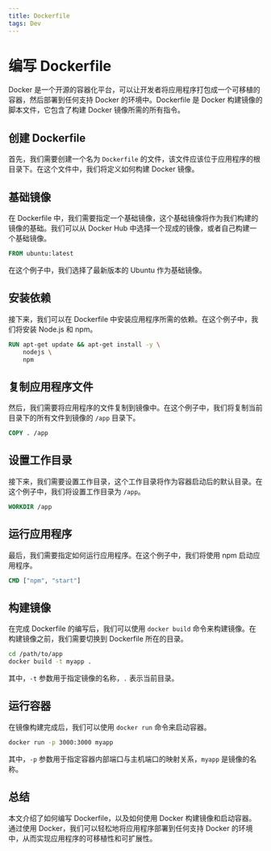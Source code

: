 ```yaml
---
title: Dockerfile
tags: Dev
---
```


# 编写 Dockerfile

Docker 是一个开源的容器化平台，可以让开发者将应用程序打包成一个可移植的容器，然后部署到任何支持 Docker 的环境中。Dockerfile 是 Docker 构建镜像的脚本文件，它包含了构建 Docker 镜像所需的所有指令。

## 创建 Dockerfile

首先，我们需要创建一个名为 `Dockerfile` 的文件，该文件应该位于应用程序的根目录下。在这个文件中，我们将定义如何构建 Docker 镜像。

## 基础镜像

在 Dockerfile 中，我们需要指定一个基础镜像，这个基础镜像将作为我们构建的镜像的基础。我们可以从 Docker Hub 中选择一个现成的镜像，或者自己构建一个基础镜像。

```Dockerfile
FROM ubuntu:latest
```

在这个例子中，我们选择了最新版本的 Ubuntu 作为基础镜像。

## 安装依赖

接下来，我们可以在 Dockerfile 中安装应用程序所需的依赖。在这个例子中，我们将安装 Node.js 和 npm。

```Dockerfile
RUN apt-get update && apt-get install -y \
    nodejs \
    npm
```

## 复制应用程序文件

然后，我们需要将应用程序的文件复制到镜像中。在这个例子中，我们将复制当前目录下的所有文件到镜像的 `/app` 目录下。

```Dockerfile
COPY . /app
```

## 设置工作目录

接下来，我们需要设置工作目录，这个工作目录将作为容器启动后的默认目录。在这个例子中，我们将设置工作目录为 `/app`。

```Dockerfile
WORKDIR /app
```

## 运行应用程序

最后，我们需要指定如何运行应用程序。在这个例子中，我们将使用 npm 启动应用程序。

```Dockerfile
CMD ["npm", "start"]
```

## 构建镜像

在完成 Dockerfile 的编写后，我们可以使用 `docker build` 命令来构建镜像。在构建镜像之前，我们需要切换到 Dockerfile 所在的目录。

```bash
cd /path/to/app
docker build -t myapp .
```

其中，`-t` 参数用于指定镜像的名称，`.` 表示当前目录。

## 运行容器

在镜像构建完成后，我们可以使用 `docker run` 命令来启动容器。

```bash
docker run -p 3000:3000 myapp
```

其中，`-p` 参数用于指定容器内部端口与主机端口的映射关系，`myapp` 是镜像的名称。

## 总结

本文介绍了如何编写 Dockerfile，以及如何使用 Docker 构建镜像和启动容器。通过使用 Docker，我们可以轻松地将应用程序部署到任何支持 Docker 的环境中，从而实现应用程序的可移植性和可扩展性。